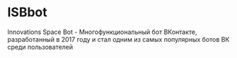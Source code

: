 # ISBbot
Innovations Space Bot - Многофункциональный бот ВКонтакте, разработанный в 2017 году и стал одним из самых популярных ботов ВК среди пользователей
